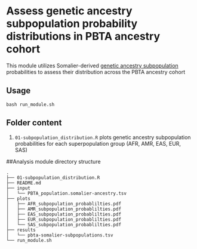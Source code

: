 # Assess genetic ancestry subpopulation probability distributions in PBTA ancestry cohort

This module utilizes Somalier-derived [genetic ancestry subpopulation](https://www.nature.com/articles/nature15393) probabilities to assess their distribution across the PBTA ancestry cohort

## Usage

`bash run_module.sh`

## Folder content 

1. `01-subpopulation_distribution.R` plots genetic ancestry subpopulation probabilities for each superpopulation group (AFR, AMR, EAS, EUR, SAS)

##Analysis module directory structure

```
.
├── 01-subpopulation_distribution.R
├── README.md
├── input
│   └── PBTA_population.somalier-ancestry.tsv
├── plots
│   ├── AFR_subpopulation_probablilties.pdf
│   ├── AMR_subpopulation_probablilties.pdf
│   ├── EAS_subpopulation_probablilties.pdf
│   ├── EUR_subpopulation_probablilties.pdf
│   └── SAS_subpopulation_probablilties.pdf
├── results
│   └── pbta-somalier-subpopulations.tsv
└── run_module.sh
```